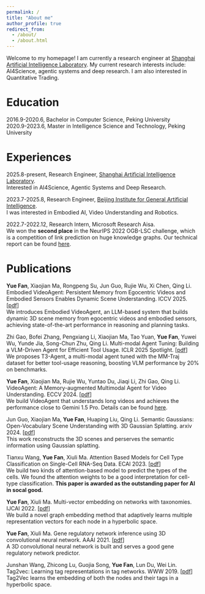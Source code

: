 ```yaml
---
permalink: /
title: "About me"
author_profile: true
redirect_from: 
  - /about/
  - /about.html
---
```

Welcome to my homepage! I am currently a research engineer at [Shanghai Artificial Intelligence Laboratory](https://www.shlab.org.cn/). My current research interests include: AI4Science, agentic systems and deep research. I am also interested in Quantitative Trading.

Education
======
2016.9-2020.6, Bachelor in Computer Science, Peking University\
2020.9-2023.6, Master in Intelligence Science and Technology, Peking University


Experiences
======
2025.8-present, Research Engineer, [Shanghai Artificial Intelligence Laboratory](https://www.shlab.org.cn/). \
Interested in AI4Science, Agentic Systems and Deep Research.


2023.7-2025.8, Research Engineer, [Beijing Institute for General Artificial Intelligence](https://eng.bigai.ai/). \
I was interested in Embodied AI, Video Understanding and Robotics.


2022.7-2022.12, Research Intern, Microsoft Research Aisa.\
We won the **second place** in the NeurIPS 2022 OGB-LSC challenge, which is a competition of link prediction on huge knowledge graphs. Our technical report can be found [here](https://ogb.stanford.edu/paper/neurips2022/wikikg90mv2_DNAKG.pdf).



Publications
======
**Yue Fan**, Xiaojian Ma, Rongpeng Su, Jun Guo, Rujie Wu, Xi Chen, Qing Li. Embodied VideoAgent: Persistent Memory from Egocentric Videos and Embodied Sensors Enables Dynamic Scene Understanding. ICCV 2025. [[pdf](https://www.arxiv.org/pdf/2501.00358)]\
We introduces Embodied VideoAgent, an LLM-based system that builds dynamic 3D scene memory from egocentric videos and embodied sensors, achieving state-of-the-art performance in reasoning and planning tasks.



Zhi Gao, Bofei Zhang, Pengxiang Li, Xiaojian Ma, Tao Yuan, **Yue Fan**, Yuwei Wu, Yunde Jia, Song-Chun Zhu, Qing Li. Multi-modal Agent Tuning: Building a VLM-Driven Agent for Efficient Tool Usage. ICLR 2025 Spotlight. [[pdf](https://arxiv.org/pdf/2412.15606)]\
We proposes T3-Agent, a multi-modal agent tuned with the MM-Traj dataset for better tool-usage reasoning, boosting VLM performance by 20% on benchmarks.

**Yue Fan**, Xiaojian Ma, Rujie Wu, Yuntao Du, Jiaqi Li, Zhi Gao, Qing Li. VideoAgent: A Memory-augmented Multimodal Agent for Video Understanding. ECCV 2024. [[pdf](https://arxiv.org/pdf/2403.11481.pdf)]\
We build VideoAgent that understands long videos and achieves the performance close to Gemini 1.5 Pro. Details can be found [here](https://videoagent.github.io).

Jun Guo, Xiaojian Ma, **Yue Fan**, Huaping Liu, Qing Li. Semantic Gaussians: Open-Vocabulary Scene Understanding with 3D Gaussian Splatting. arxiv 2024. [[pdf](https://arxiv.org/pdf/2403.15624.pdf)]\
This work reconstructs the 3D scenes and perserves the semantic information using Gaussian splatting.


Tianxu Wang, **Yue Fan**, Xiuli Ma. Attention Based Models for Cell Type Classification on Single-Cell RNA-Seq Data. ECAI 2023. [[pdf](https://ebooks.iospress.nl/volumearticle/64489)]\
We build two kinds of attention-based model to predict the types of the cells. We found the attention weights to be a good interpretation for cell-type classification. **This paper is awarded as the outstanding paper for AI in socal good.**

**Yue Fan**, Xiuli Ma. Multi-vector embedding on networks with taxonomies. IJCAI 2022. [[pdf](https://www.ijcai.org/proceedings/2022/0408.pdf)]\
We build a novel graph embedding method that adaptively learns multiple representation vectors for each node in a hyperbolic space.


**Yue Fan**, Xiuli Ma. Gene regulatory network inference using 3D convolutional neural network. AAAI 2021. [[pdf](https://ojs.aaai.org/index.php/AAAI/article/view/16082)]\
A 3D convolutional neural network is built and serves a good gene regulatory network predictor.

Junshan Wang, Zhicong Lu, Guojia Song, **Yue Fan**, Lun Du, Wei Lin. Tag2vec: Learning tag representations in tag networks. WWW 2019. [[pdf](https://arxiv.org/pdf/1905.03041.pdf)]\
Tag2Vec learns the embedding of both the nodes and their tags in a hyperbolic space.



<script type="text/javascript" id="clustrmaps" src="//clustrmaps.com/map_v2.js?d=TIeYjEODY7oKR2GFoYcES7YEEd-MxYlAZa5vnTU6D5M&cl=ffffff&w=a"></script>
